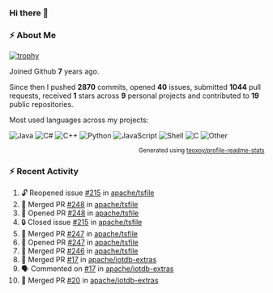 ### Hi there 👋

### :zap: About Me

[![trophy](https://github-profile-trophy.vercel.app/?username=HTHou&theme=onedark)](https://github.com/ryo-ma/github-profile-trophy)
   
Joined Github **7** years ago.

Since then I pushed **2870** commits, opened **40** issues, submitted **1044** pull requests, received **1** stars across **9** personal projects and contributed to **19** public repositories.

Most used languages across my projects:

![Java](https://img.shields.io/static/v1?style=flat-square&label=%E2%A0%80&color=555&labelColor=%23b07219&message=Java%EF%B8%B189.6%25)
![C#](https://img.shields.io/static/v1?style=flat-square&label=%E2%A0%80&color=555&labelColor=%23178600&message=C%23%EF%B8%B13.9%25)
![C++](https://img.shields.io/static/v1?style=flat-square&label=%E2%A0%80&color=555&labelColor=%23f34b7d&message=C%2B%2B%EF%B8%B12.7%25)
![Python](https://img.shields.io/static/v1?style=flat-square&label=%E2%A0%80&color=555&labelColor=%233572A5&message=Python%EF%B8%B10.7%25)
![JavaScript](https://img.shields.io/static/v1?style=flat-square&label=%E2%A0%80&color=555&labelColor=%23f1e05a&message=JavaScript%EF%B8%B10.5%25)
![Shell](https://img.shields.io/static/v1?style=flat-square&label=%E2%A0%80&color=555&labelColor=%2389e051&message=Shell%EF%B8%B10.4%25)
![C](https://img.shields.io/static/v1?style=flat-square&label=%E2%A0%80&color=555&labelColor=%23555555&message=C%EF%B8%B10.4%25)
![Other](https://img.shields.io/static/v1?style=flat-square&label=%E2%A0%80&color=555&labelColor=%23ededed&message=Other%EF%B8%B11.4%25)

<p align="right"><sub>Generated using <a href="https://github.com/marketplace/actions/profile-readme-stats">teoxoy/profile-readme-stats</a></sub></p>


<!--![](https://github.com/HTHou/HTHou/blob/output/github-contribution-grid-snake.svg)-->

<!--![Haonan Hou's github stats](https://github-readme-stats.vercel.app/api?username=HTHou&count_private=true&show_icons=true&theme=onedark)-->

<!--![Haonan Hou's wakatime stats](https://github-readme-stats.vercel.app/api/wakatime?username=HTHou&layout=compact&theme=onedark)-->

<!--![Top Langs](https://github-readme-stats.vercel.app/api/top-langs/?username=HTHou&theme=onedark&layout=compact)-->

### :zap: Recent Activity
<!--START_SECTION:activity-->
1. 🔓 Reopened issue [#215](https://github.com/apache/tsfile/issues/215) in [apache/tsfile](https://github.com/apache/tsfile)
2. 🎉 Merged PR [#248](https://github.com/apache/tsfile/pull/248) in [apache/tsfile](https://github.com/apache/tsfile)
3. 💪 Opened PR [#248](https://github.com/apache/tsfile/pull/248) in [apache/tsfile](https://github.com/apache/tsfile)
4. 🔒 Closed issue [#215](https://github.com/apache/tsfile/issues/215) in [apache/tsfile](https://github.com/apache/tsfile)
5. 🎉 Merged PR [#247](https://github.com/apache/tsfile/pull/247) in [apache/tsfile](https://github.com/apache/tsfile)
6. 💪 Opened PR [#247](https://github.com/apache/tsfile/pull/247) in [apache/tsfile](https://github.com/apache/tsfile)
7. 🎉 Merged PR [#246](https://github.com/apache/tsfile/pull/246) in [apache/tsfile](https://github.com/apache/tsfile)
8. 🎉 Merged PR [#17](https://github.com/apache/iotdb-extras/pull/17) in [apache/iotdb-extras](https://github.com/apache/iotdb-extras)
9. 🗣 Commented on [#17](https://github.com/apache/iotdb-extras/pull/17#issuecomment-2362540650) in [apache/iotdb-extras](https://github.com/apache/iotdb-extras)
10. 🎉 Merged PR [#20](https://github.com/apache/iotdb-extras/pull/20) in [apache/iotdb-extras](https://github.com/apache/iotdb-extras)
<!--END_SECTION:activity-->

<!--
**HTHou/HTHou** is a ✨ _special_ ✨ repository because its `README.md` (this file) appears on your GitHub profile.

Here are some ideas to get you started:

- 🔭 I’m currently working on ...
- 🌱 I’m currently learning ...
- 👯 I’m looking to collaborate on ...
- 🤔 I’m looking for help with ...
- 💬 Ask me about ...
- 📫 How to reach me: ...
- 😄 Pronouns: ...
- ⚡ Fun fact: ...
-->
